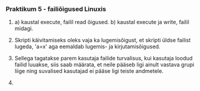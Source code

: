 ### Praktikum 5 - failiõigused Linuxis

1. a) kaustal execute, failil read õigused.
   b) kaustal execute ja write, failil midagi.

2. Skripti käivitamiseks oleks vaja ka lugemisõigust, et skripti üldse failist lugeda, 'a=x' aga eemaldab lugemis- ja kirjutamisõigused.

3. Sellega tagatakse parem kasutaja failide turvalisus, kui kasutaja loodud failid luuakse, siis saab määrata, et neile pääseb ligi ainult vastava grupi liige ning suvalised kasutajad ei pääse ligi teiste andmetele.

4. 
